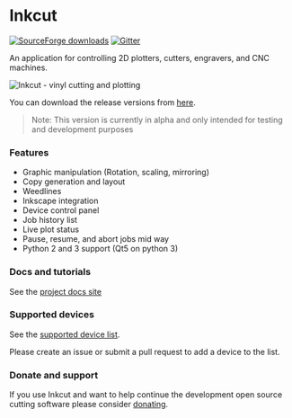 # Inkcut

[![SourceForge downloads](https://img.shields.io/sourceforge/dm/inkcut.svg)](https://github.com/codelv/inkcut/releases) 
[![Gitter](https://img.shields.io/gitter/room/nwjs/nw.js.svg)](https://gitter.im/inkcut/discussion)

An application for controlling 2D plotters, cutters, engravers, and CNC machines.

![Inkcut - vinyl cutting and plotting](https://user-images.githubusercontent.com/380158/34273634-29e60a08-e663-11e7-9977-5125eae738f7.gif)

You can download the release versions from [here](https://github.com/codelv/inkcut/releases). 

> Note: This version is currently in alpha and only intended for testing and development purposes

### Features

- Graphic manipulation (Rotation, scaling, mirroring)
- Copy generation and layout
- Weedlines
- Inkscape integration
- Device control panel
- Job history list
- Live plot status
- Pause, resume, and abort jobs mid way
- Python 2 and 3 support (Qt5 on python 3) 
 
### Docs and tutorials

See the [project docs site](https://www.codelv.com/projects/inkcut/docs/)


### Supported devices

See the [supported device list](https://www.codelv.com/projects/inkcut/docs/supported-devices).

Please create an issue or submit a pull request to add a device to the list.  

### Donate and support

If you use Inkcut and want to help continue the development open source cutting software 
please consider [donating](https://www.codelv.com/projects/inkcut/support/). 
